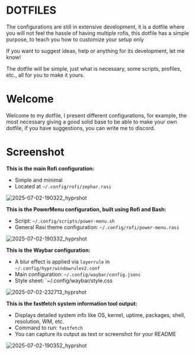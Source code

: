 # DOTFILES

The configurations are still in extensive development, it is a dotfile where you will not feel the hassle of having multiple rofis, this dotfile has a simple purpose, to teach you how to customize your setup only

If you want to suggest ideas, help or anything for its development, let me know!

The dotfile will be simple, just what is necessary, some scripts, profiles, etc., all for you to make it yours.

# Welcome

Welcome to my dotfile, I present different configurations, for example, the most necessary giving a good solid base to be able to make your own dotfile, if you have suggestions, you can write me to discord.

# Screenshot

**This is the main Rofi configuration:**

- Simple and minimal
- Located at `~/.config/rofi/zephar.rasi`

![2025-07-02-190322_hyprshot](https://github.com/user-attachments/assets/9d7b85d9-294d-4fe4-b485-9a733885c9fd)

**This is the PowerMenu configuration, built using Rofi and Bash:**

- Script: `~/.config/scripts/power-menu.sh`
- General Rasi theme configuration: `~/.config/rofi/power-menu.rasi`

![2025-07-02-190332_hyprshot](https://github.com/user-attachments/assets/bb2fac1b-27c5-4f71-82ac-1b4dba4b8d31)

**This is the Waybar configuration:**

- A blur effect is applied via `layerrule` in `~/.config/hypr/windowrulev2.conf`
- Main configuration: `~/.config/waybar/config.jsonc`
- Style sheet: `~/.config/waybar/style.css
 
![2025-07-02-232713_hyprshot](https://github.com/user-attachments/assets/8db94c8a-551e-4550-9970-30e0b27490e2)

 **This is the fastfetch system information tool output:**

- Displays detailed system info like OS, kernel, uptime, packages, shell, resolution, WM, etc.
- Command to run: `fastfetch`
- You can capture its output as text or screenshot for your README

![2025-07-02-190352_hyprshot](https://github.com/user-attachments/assets/2e7d3568-37af-4b65-b31a-1361b25981ae)

